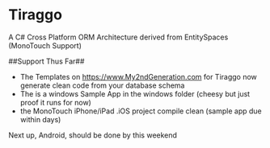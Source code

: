 Tiraggo
=======

A C# Cross Platform ORM Architecture derived from EntitySpaces (MonoTouch Support)

##Support Thus Far##
* The Templates on https://www.My2ndGeneration.com for Tiraggo now generate clean code from your database schema
* The is a windows Sample App in the windows folder (cheesy but just proof it runs for now)
* the MonoTouch iPhone/iPad .iOS project compile clean (sample app due within days)

Next up, Android, should be done by this weekend
